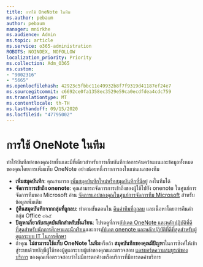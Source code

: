 ```yaml
---
title: การใช้ OneNote ในทีม
ms.author: pebaum
author: pebaum
manager: mnirkhe
ms.audience: Admin
ms.topic: article
ms.service: o365-administration
ROBOTS: NOINDEX, NOFOLLOW
localization_priority: Priority
ms.collection: Adm_O365
ms.custom:
- "9002316"
- "5665"
ms.openlocfilehash: 42923c5fbbc11e49932b8f7f9319d41187ef24e7
ms.sourcegitcommit: c6692ce0fa1358ec3529e59ca0ecdfdea4cdc759
ms.translationtype: MT
ms.contentlocale: th-TH
ms.lasthandoff: 09/15/2020
ms.locfileid: "47795002"
---
```

# <a name="using-onenote-in-teams"></a>การใช้ OneNote ในทีม

ทำให้บันทึกย่อของคุณง่ายขึ้นและมีที่เดียวสำหรับการเก็บบันทึกย่อการค้นคว้าแผนและข้อมูลทั้งหมดของคุณโดยการเพิ่มแท็บ OneNote อย่างน้อยหนึ่งรายการลงในแชนเนลของทีม

- **เพิ่มสมุดบันทึก**: คุณสามารถ [เพิ่มสมุดบันทึกใหม่หรือสมุดบันทึกที่มีอยู่](https://support.microsoft.com/office/add-a-onenote-notebook-to-teams-0ec78cc3-ba3b-4279-a88e-aa40af9865c2) ลงในทีมได้
- **จัดการการเข้าถึง onenote**: คุณสามารถจัดการการเข้าถึงของผู้ใช้ไปยัง onenote ในศูนย์การจัดการทีมของ Microsoft อ่าน [จัดการแอปของคุณในศูนย์การจัดการทีม Microsoft](https://docs.microsoft.com/MicrosoftTeams/manage-apps) สำหรับข้อมูลเพิ่มเติม
- **กู้คืนสมุดบันทึกจากกลุ่มที่ถูกลบ**: ทำตามขั้นตอนใน [คืนค่าทีมที่ถูกลบ](https://docs.microsoft.com/microsoftteams/archive-or-delete-a-team#restore-a-deleted-team) และเนื้อหาโดยการคืนค่ากลุ่ม Office ๓๖๕
- **ปัญหาเกี่ยวกับสมุดบันทึกสำหรับชั้นเรียน**: โปรดดูที่การ[อัปเดต OneNote และหลักปฏิบัติที่ดีที่สุดสำหรับนักการศึกษาและนักเรียน](https://support.office.com/article/onenote-update-and-best-practices-for-educators-and-students-dde775f0-8b06-4263-8b54-1e9ddc3dd146)และการ[อัปเดต onenote และหลักปฏิบัติที่ดีที่สุดสำหรับผู้ดูแลระบบ IT ในการศึกษา](https://support.office.com/article/onenote-update-and-best-practices-for-it-admins-in-education-9d78f2b2-5e25-4288-b597-b4ba463c7b46)
- ถ้าคุณ **ไม่สามารถใช้แท็บ OneNote ในทีม**หรือถ้า **สมุดบันทึกของคุณมีปัญหา**ในการซิงค์ให้เข้าสู่ระบบด้วยบัญชีผู้ใช้ของผู้ดูแลระบบผู้เช่าของคุณและตรวจสอบ [แดชบอร์ดความสมบูรณ์ของบริการ](https://docs.microsoft.com/office365/enterprise/view-service-health) ของคุณเพื่อตรวจสอบว่าไม่มีการตกค้างหรือบริการที่มีการลดค่าบริการ
